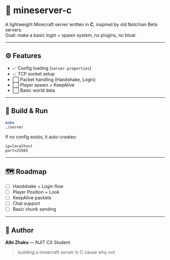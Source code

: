 # 🧱 mineserver-c
A lightweight Minecraft server written in **C**, inspired by old Notchian Beta servers.  
Goal: make a basic login + spawn system, no plugins, no bloat.

---

## ⚙️ Features
- ✅ Config loading (`server.properties`)
- ✅ TCP socket setup
- ⬜ Packet handling (Handshake, Login)
- ⬜ Player spawn + KeepAlive
- ⬜ Basic world data

---

## 🧰 Build & Run
```bash
make
./server
```

If no config exists, it auto-creates:
```
ip=localhost
port=25565
```

---

## 🗺️ Roadmap
- [ ] Handshake + Login flow  
- [ ] Player Position + Look  
- [ ] KeepAlive packets  
- [ ] Chat support  
- [ ] Basic chunk sending  

---

## 🧍 Author
**Albi Zhaku** — NJIT CS Student  
> building a minecraft server in C cause why not
